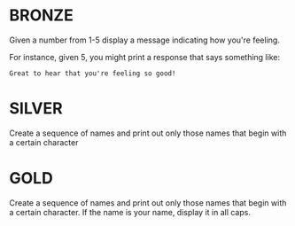 ﻿# BRONZE
Given a number from 1-5 display a message indicating how you're feeling.

For instance, given 5, you might print a response that says something like:

    Great to hear that you're feeling so good!

# SILVER
Create a sequence of names and print out only those names that begin with a certain character

# GOLD
Create a sequence of names and print out only those names that begin with a certain character. If the name is your name, display it in all caps.
